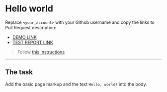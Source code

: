 # Hello world
Replace `<your_account>` with your Github username and copy the links to Pull Request description:
- [DEMO LINK](https://ihor-jpeg.github.io/layout_hello-world/)
- [TEST REPORT LINK](https://ihor-jpeg.github.io/layout_hello-world/report/html_report/)

> Follow [this instructions](https://github.com/mate-academy/layout_task-guideline#how-to-solve-the-layout-tasks-on-github)
___

## The task 
Add the basic page markup and the text `Hello, world!` into the body.
